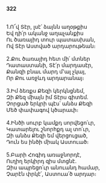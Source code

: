 **322**

\
1.Ո՜վ Տէր, լսէ՛ ձայնն աղօթքիս\
Եվ դի՛ր ականջ աղաչանքիս\
Ու ծառայիդ տուր պատասխան,\
Ով Տէր Աստված արդարութեան։\
\
2.Քու ծառայիդ հետ մի՛ մտներ\
Դատաստանի, Տէ՛ր մարդասէր,\
Քանզի բնաւ մարդ մ'ալ չկայ,\
Որ Քու առջևդ արդարանայ։\
\
3.Իմ ձեռքս Քեզի կերկնցնեմ,\
Զի Քեզ միայն իմ Տէրս գիտեմ.\
Չորցած երկրի պէս՝ անձս Քեզի\
Մեծ փափագով կծարաւի։\
\
4.Ինծի սուրբ կամքդ սորվեցո՛ւր,\
Կատարելու շնորհքդ ալ տո՛ւր,\
Զի անձս Քեզի եմ վերցուցած,\
Դուն ես ինծի միակ Աստուած։\
\
5.Բարի Հոգիդ առաջնորդէ,\
Ուղիղ երկիրդ զիս մտցնէ.\
Զիս ապրեցո՛ւր անուանդ համար,\
Չարէն փրկէ՛, Աստուա՛ծ արդար։
